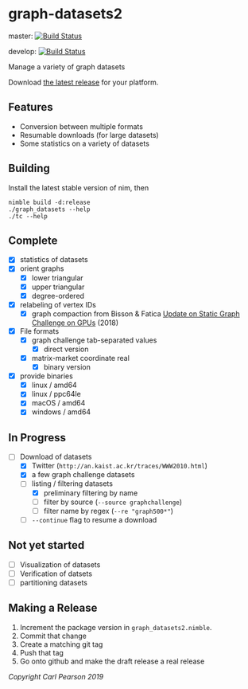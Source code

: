 # graph-datasets2

master: [![Build Status](https://travis-ci.org/cwpearson/graph-datasets2.svg?branch=master)](https://travis-ci.org/cwpearson/graph-datasets2)

develop: [![Build Status](https://travis-ci.org/cwpearson/graph-datasets2.svg?branch=develop)](https://travis-ci.org/cwpearson/graph-datasets2)

Manage a variety of graph datasets

Download [the latest release](https://github.com/cwpearson/graph-datasets2/releases/latest) for your platform.

## Features

* Conversion between multiple formats
* Resumable downloads (for large datasets)
* Some statistics on a variety of datasets

## Building

Install the latest stable version of nim, then

```
nimble build -d:release
./graph_datasets --help
./tc --help
```

## Complete

- [x] statistics of datasets
- [x] orient graphs
  - [x] lower triangular
  - [x] upper triangular
  - [x] degree-ordered
- [x] relabeling of vertex IDs
  - [x] graph compaction from Bisson & Fatica [Update on Static Graph Challenge on GPUs](https://ieeexplore.ieee.org/stamp/stamp.jsp?tp=&arnumber=8547514) (2018)
- [x] File formats
  - [x] graph challenge tab-separated values
    - [x] direct version
  - [x] matrix-market coordinate real
    - [x] binary version
- [x] provide binaries
  - [x] linux / amd64
  - [x] linux / ppc64le
  - [x] macOS / amd64
  - [x] windows / amd64
## In Progress

- [ ] Download of datasets
    - [x] Twitter (`http://an.kaist.ac.kr/traces/WWW2010.html`)
    - [x] a few graph challenge datasets 
    - [ ] listing / filtering datasets
      - [x] preliminary filtering by name
      - [ ] filter by source (`--source graphchallenge`)
      - [ ] filter name by regex (`--re "graph500*"`)
    - [ ] `--continue` flag to resume a download

## Not yet started
- [ ] Visualization of datasets
- [ ] Verification of datsets
- [ ] partitioning datasets

## Making a Release

1. Increment the package version in `graph_datasets2.nimble`.
2. Commit that change
3. Create a matching git tag
4. Push that tag
5. Go onto github and make the draft release a real release

*Copyright Carl Pearson 2019*
